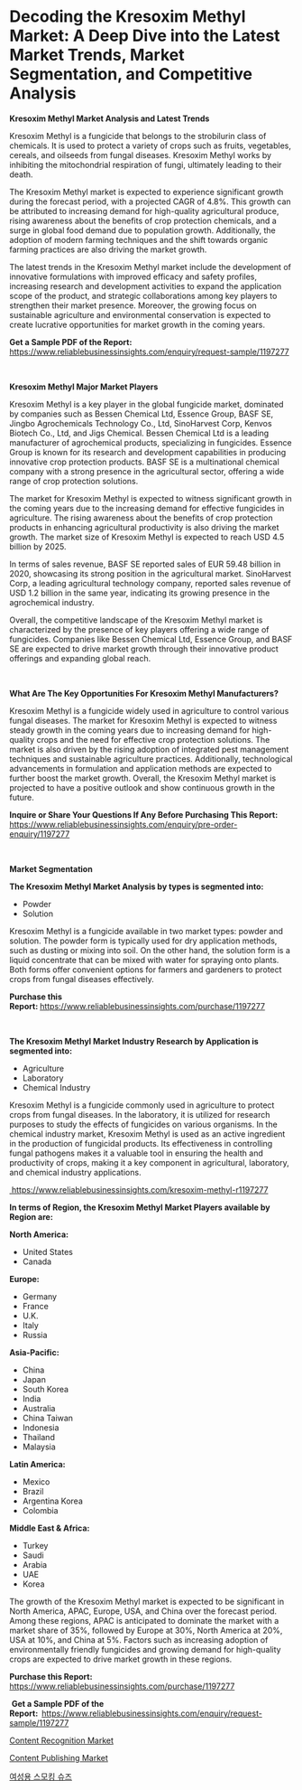 <p><h1>Decoding the Kresoxim Methyl Market: A Deep Dive into the Latest Market Trends, Market Segmentation, and Competitive Analysis</h1></p><p><strong>Kresoxim Methyl Market Analysis and Latest Trends</strong></p>
<p><p>Kresoxim Methyl is a fungicide that belongs to the strobilurin class of chemicals. It is used to protect a variety of crops such as fruits, vegetables, cereals, and oilseeds from fungal diseases. Kresoxim Methyl works by inhibiting the mitochondrial respiration of fungi, ultimately leading to their death.</p><p>The Kresoxim Methyl market is expected to experience significant growth during the forecast period, with a projected CAGR of 4.8%. This growth can be attributed to increasing demand for high-quality agricultural produce, rising awareness about the benefits of crop protection chemicals, and a surge in global food demand due to population growth. Additionally, the adoption of modern farming techniques and the shift towards organic farming practices are also driving the market growth.</p><p>The latest trends in the Kresoxim Methyl market include the development of innovative formulations with improved efficacy and safety profiles, increasing research and development activities to expand the application scope of the product, and strategic collaborations among key players to strengthen their market presence. Moreover, the growing focus on sustainable agriculture and environmental conservation is expected to create lucrative opportunities for market growth in the coming years.</p></p>
<p><strong>Get a Sample PDF of the Report:&nbsp;</strong> <a href="https://www.reliablebusinessinsights.com/enquiry/request-sample/1197277">https://www.reliablebusinessinsights.com/enquiry/request-sample/1197277</a></p>
<p>&nbsp;</p>
<p><strong>Kresoxim Methyl Major Market Players</strong></p>
<p><p>Kresoxim Methyl is a key player in the global fungicide market, dominated by companies such as Bessen Chemical Ltd, Essence Group, BASF SE, Jingbo Agrochemicals Technology Co., Ltd, SinoHarvest Corp, Kenvos Biotech Co., Ltd, and Jigs Chemical. Bessen Chemical Ltd is a leading manufacturer of agrochemical products, specializing in fungicides. Essence Group is known for its research and development capabilities in producing innovative crop protection products. BASF SE is a multinational chemical company with a strong presence in the agricultural sector, offering a wide range of crop protection solutions. </p><p>The market for Kresoxim Methyl is expected to witness significant growth in the coming years due to the increasing demand for effective fungicides in agriculture. The rising awareness about the benefits of crop protection products in enhancing agricultural productivity is also driving the market growth. The market size of Kresoxim Methyl is expected to reach USD 4.5 billion by 2025.</p><p>In terms of sales revenue, BASF SE reported sales of EUR 59.48 billion in 2020, showcasing its strong position in the agricultural market. SinoHarvest Corp, a leading agricultural technology company, reported sales revenue of USD 1.2 billion in the same year, indicating its growing presence in the agrochemical industry.</p><p>Overall, the competitive landscape of the Kresoxim Methyl market is characterized by the presence of key players offering a wide range of fungicides. Companies like Bessen Chemical Ltd, Essence Group, and BASF SE are expected to drive market growth through their innovative product offerings and expanding global reach.</p></p>
<p>&nbsp;</p>
<p><strong>What Are The Key Opportunities For Kresoxim Methyl Manufacturers?</strong></p>
<p><p>Kresoxim Methyl is a fungicide widely used in agriculture to control various fungal diseases. The market for Kresoxim Methyl is expected to witness steady growth in the coming years due to increasing demand for high-quality crops and the need for effective crop protection solutions. The market is also driven by the rising adoption of integrated pest management techniques and sustainable agriculture practices. Additionally, technological advancements in formulation and application methods are expected to further boost the market growth. Overall, the Kresoxim Methyl market is projected to have a positive outlook and show continuous growth in the future.</p></p>
<p><strong>Inquire or Share Your Questions If Any Before Purchasing This Report:</strong> <a href="https://www.reliablebusinessinsights.com/enquiry/pre-order-enquiry/1197277">https://www.reliablebusinessinsights.com/enquiry/pre-order-enquiry/1197277</a></p>
<p>&nbsp;</p>
<p><strong>Market Segmentation</strong></p>
<p><strong>The Kresoxim Methyl Market Analysis by types is segmented into:</strong></p>
<p><ul><li>Powder</li><li>Solution</li></ul></p>
<p><p>Kresoxim Methyl is a fungicide available in two market types: powder and solution. The powder form is typically used for dry application methods, such as dusting or mixing into soil. On the other hand, the solution form is a liquid concentrate that can be mixed with water for spraying onto plants. Both forms offer convenient options for farmers and gardeners to protect crops from fungal diseases effectively.</p></p>
<p><strong>Purchase this Report:&nbsp;</strong><a href="https://www.reliablebusinessinsights.com/purchase/1197277">https://www.reliablebusinessinsights.com/purchase/1197277</a></p>
<p>&nbsp;</p>
<p><strong>The Kresoxim Methyl Market Industry Research by Application is segmented into:</strong></p>
<p><ul><li>Agriculture</li><li>Laboratory</li><li>Chemical Industry</li></ul></p>
<p><p>Kresoxim Methyl is a fungicide commonly used in agriculture to protect crops from fungal diseases. In the laboratory, it is utilized for research purposes to study the effects of fungicides on various organisms. In the chemical industry market, Kresoxim Methyl is used as an active ingredient in the production of fungicidal products. Its effectiveness in controlling fungal pathogens makes it a valuable tool in ensuring the health and productivity of crops, making it a key component in agricultural, laboratory, and chemical industry applications.</p></p>
<p><a href="https://www.reliablebusinessinsights.com/kresoxim-methyl-r1197277">&nbsp;https://www.reliablebusinessinsights.com/kresoxim-methyl-r1197277</a></p>
<p><strong>In terms of Region, the Kresoxim Methyl Market Players available by Region are:</strong></p>
<p>
    <p> <strong> North America: </strong>
        <ul>
            <li>United States</li>
            <li>Canada</li>
        </ul>
        </p> 
    <p> <strong> Europe: </strong>
        <ul>
            <li>Germany</li>
            <li>France</li>
            <li>U.K.</li>
            <li>Italy</li>
            <li>Russia</li>
        </ul>
        </p> 
    <p> <strong> Asia-Pacific: </strong>
        <ul>
            <li>China</li>
            <li>Japan</li>
            <li>South Korea</li>
            <li>India</li>
            <li>Australia</li>
            <li>China Taiwan</li>
            <li>Indonesia</li>
            <li>Thailand</li>
            <li>Malaysia</li>
        </ul>
        </p> 
    <p> <strong> Latin America: </strong>
        <ul>
            <li>Mexico</li>
            <li>Brazil</li>
            <li>Argentina Korea</li>
            <li>Colombia</li>
        </ul>
        </p> 
    <p> <strong> Middle East & Africa: </strong>
        <ul>
            <li>Turkey</li>
            <li>Saudi</li>
            <li>Arabia</li>
            <li>UAE</li>
            <li>Korea</li>
        </ul>
    </p>
    </p>
<p><p>The growth of the Kresoxim Methyl market is expected to be significant in North America, APAC, Europe, USA, and China over the forecast period. Among these regions, APAC is anticipated to dominate the market with a market share of 35%, followed by Europe at 30%, North America at 20%, USA at 10%, and China at 5%. Factors such as increasing adoption of environmentally friendly fungicides and growing demand for high-quality crops are expected to drive market growth in these regions.</p></p>
<p><strong>Purchase this Report: </strong><a href="https://www.reliablebusinessinsights.com/purchase/1197277">https://www.reliablebusinessinsights.com/purchase/1197277</a></p>
<p>&nbsp;<strong>Get a Sample PDF of the Report:&nbsp;&nbsp;</strong><a href="https://www.reliablebusinessinsights.com/enquiry/request-sample/1197277">https://www.reliablebusinessinsights.com/enquiry/request-sample/1197277</a></p>
<p><strong></strong></p>
<p><p><a href="https://github.com/lukmanduiky01/Market-Research-Report-List-1/blob/main/content-recognition-market.md">Content Recognition Market</a></p><p><a href="https://github.com/theanastasiyah/Market-Research-Report-List-1/blob/main/content-publishing-market.md">Content Publishing Market</a></p><p><a href="https://github.com/rsg307664904/Market-Research-Report-List-2/blob/main/5752530129520.md">여성용 스모킹 슈즈</a></p></p>
